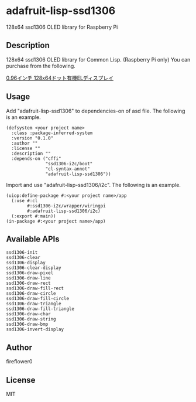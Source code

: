# adafruit-lisp-ssd1306

128x64 ssd1306 OLED library for Raspberry Pi

## Description

128x64 ssd1306 OLED library for Common Lisp. (Raspberry Pi only)
You can purchase from the following.

[0.96インチ 128x64ドット有機ELディスプレイ](http://akizukidenshi.com/catalog/g/gP-12031/)

## Usage

Add "adafruit-lisp-ssd1306" to dependencies-on of asd file.
The following is an example.

```
(defsystem <your project name>
  :class :package-inferred-system
  :version "0.1.0"
  :author ""
  :license ""
  :description ""
  :depends-on ("cffi"
               "ssd1306-i2c/boot"
               "cl-syntax-annot"
               "adafruit-lisp-ssd1306"))
```

Import and use "adafruit-lisp-ssd1306/i2c".
The following is an example.

```
(uiop:define-package #:<your project name>/app
  (:use #:cl
        #:ssd1306-i2c/wrapper/wiringpi
        #:adafruit-lisp-ssd1306/i2c)
  (:export #:main))
(in-package #:<your project name>/app)
```

## Available APIs

```
ssd1306-init
ssd1306-clear
ssd1306-display
ssd1306-clear-display
ssd1306-draw-pixel
ssd1306-draw-line
ssd1306-draw-rect
ssd1306-draw-fill-rect
ssd1306-draw-circle
ssd1306-draw-fill-circle
ssd1306-draw-triangle
ssd1306-draw-fill-triangle
ssd1306-draw-char
ssd1306-draw-string
ssd1306-draw-bmp
ssd1306-invert-display
```

## Author

fireflower0

## License

MIT
